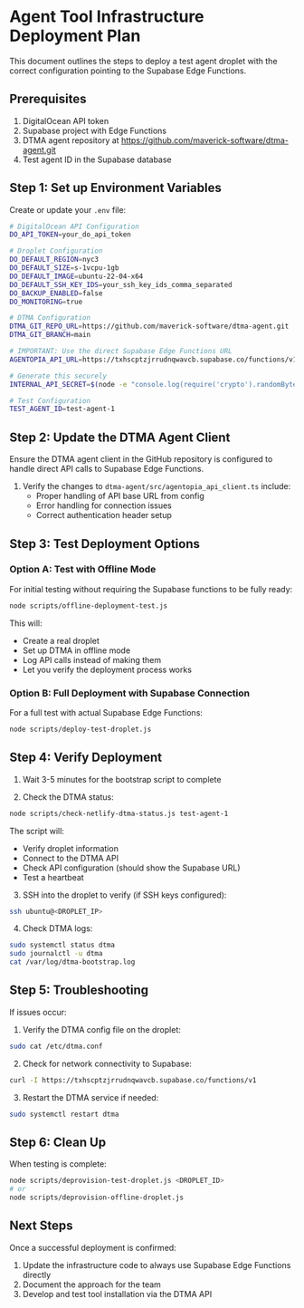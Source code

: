 # Agent Tool Infrastructure Deployment Plan

This document outlines the steps to deploy a test agent droplet with the correct configuration pointing to the Supabase Edge Functions.

## Prerequisites

1. DigitalOcean API token
2. Supabase project with Edge Functions
3. DTMA agent repository at https://github.com/maverick-software/dtma-agent.git
4. Test agent ID in the Supabase database

## Step 1: Set up Environment Variables

Create or update your `.env` file:

```bash
# DigitalOcean API Configuration
DO_API_TOKEN=your_do_api_token

# Droplet Configuration
DO_DEFAULT_REGION=nyc3
DO_DEFAULT_SIZE=s-1vcpu-1gb
DO_DEFAULT_IMAGE=ubuntu-22-04-x64
DO_DEFAULT_SSH_KEY_IDS=your_ssh_key_ids_comma_separated
DO_BACKUP_ENABLED=false
DO_MONITORING=true

# DTMA Configuration
DTMA_GIT_REPO_URL=https://github.com/maverick-software/dtma-agent.git
DTMA_GIT_BRANCH=main

# IMPORTANT: Use the direct Supabase Edge Functions URL
AGENTOPIA_API_URL=https://txhscptzjrrudnqwavcb.supabase.co/functions/v1

# Generate this securely
INTERNAL_API_SECRET=$(node -e "console.log(require('crypto').randomBytes(32).toString('hex'))")

# Test Configuration
TEST_AGENT_ID=test-agent-1
```

## Step 2: Update the DTMA Agent Client

Ensure the DTMA agent client in the GitHub repository is configured to handle direct API calls to Supabase Edge Functions.

1. Verify the changes to `dtma-agent/src/agentopia_api_client.ts` include:
   - Proper handling of API base URL from config
   - Error handling for connection issues
   - Correct authentication header setup

## Step 3: Test Deployment Options

### Option A: Test with Offline Mode

For initial testing without requiring the Supabase functions to be fully ready:

```bash
node scripts/offline-deployment-test.js
```

This will:
- Create a real droplet
- Set up DTMA in offline mode
- Log API calls instead of making them
- Let you verify the deployment process works

### Option B: Full Deployment with Supabase Connection

For a full test with actual Supabase Edge Functions:

```bash
node scripts/deploy-test-droplet.js
```

## Step 4: Verify Deployment

1. Wait 3-5 minutes for the bootstrap script to complete

2. Check the DTMA status:
```bash
node scripts/check-netlify-dtma-status.js test-agent-1
```

The script will:
- Verify droplet information
- Connect to the DTMA API
- Check API configuration (should show the Supabase URL)
- Test a heartbeat

3. SSH into the droplet to verify (if SSH keys configured):
```bash
ssh ubuntu@<DROPLET_IP>
```

4. Check DTMA logs:
```bash
sudo systemctl status dtma
sudo journalctl -u dtma
cat /var/log/dtma-bootstrap.log
```

## Step 5: Troubleshooting

If issues occur:

1. Verify the DTMA config file on the droplet:
```bash
sudo cat /etc/dtma.conf
```

2. Check for network connectivity to Supabase:
```bash
curl -I https://txhscptzjrrudnqwavcb.supabase.co/functions/v1
```

3. Restart the DTMA service if needed:
```bash
sudo systemctl restart dtma
```

## Step 6: Clean Up

When testing is complete:

```bash
node scripts/deprovision-test-droplet.js <DROPLET_ID>
# or
node scripts/deprovision-offline-droplet.js
```

## Next Steps

Once a successful deployment is confirmed:

1. Update the infrastructure code to always use Supabase Edge Functions directly
2. Document the approach for the team
3. Develop and test tool installation via the DTMA API 